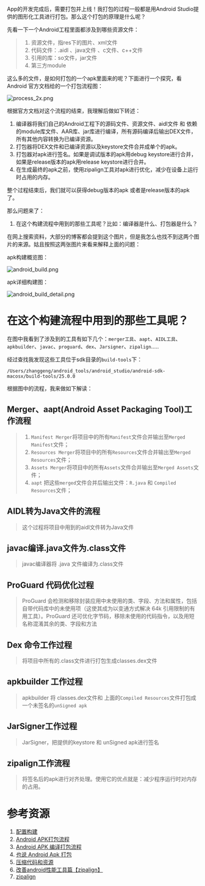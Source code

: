App的开发完成后，需要打包并上线！我打包的过程一般都是用Android Studio提供的图形化工具进行打包。那么这个打包的原理是什么呢？

先看一下一个Android工程里面都涉及到哪些资源文件：

> 1. 资源文件，指res下的图片、xml文件
> 2. 代码文件：.aidl 、java文件 、c文件、c++文件
> 3. 引用的库：so文件，jar文件
> 4. 第三方module

这么多的文件，是如何打包的一个apk里面来的呢？下面进行一个探究，看Android 官方文档给的一个打包流程图：

![process_2x.png](https://github.com/SOFTPOWER1991/note/blob/master/raw/build-process_2x.png)

根据官方文档对这个流程的结束，我理解后做如下转述：

1. 编译器将我们自己的Android工程下的源码文件、资源文件、aidl文件 和 依赖的module库文件、AAR库、jar库进行编译，所有源码编译后输出DEX文件，所有其他内容转换为已编译资源。
2. 打包器将DEX文件和已编译资源以及keystore文件合并成单个的apk。
3. 打包器对apk进行签名。如果是调试版本的apk用debug keystore进行合并，如果是release版本的apk用release keystore进行合并。
4. 在生成最终的apk之前，使用zipalign工具对apk进行优化，减少在设备上运行时占用的内存。

整个过程结束后，我们就可以获得debug版本的apk 或者是release版本的apk了。

那么问题来了：

1. 在这个构建流程中用到的那些工具呢？比如：编译器是什么、打包器是什么？

在网上搜索资料，大部分的博客都会提到这个图片，但是我怎么也找不到这两个图片的来源。姑且按照这两张图片来看来解释上面的问题：

apk构建概览图：

![android_build.png](https://github.com/SOFTPOWER1991/note/blob/master/raw/android_build.png)

apk详细构建图：

![android_build_detail.png](https://github.com/SOFTPOWER1991/note/blob/master/raw/android_build_detail.png)

# 在这个构建流程中用到的那些工具呢？

在图中我看到了涉及到的工具有如下几个：`merger工具`、`aapt`、`AIDL工具`、`apkbuilder`、`javac`、`proguard`、`dex`、`Jarsigner`、`zipalign`.....

经过查找我发现这些工具位于sdk目录的`build-tools`下：

```
/Users/zhanggeng/android_tools/android_studio/android-sdk-macosx/build-tools/25.0.0
```

根据图中的流程，我来做如下解读：

## Merger、aapt(Android Asset Packaging Tool)工作流程

> 1. `Manifest Merger`将项目中的所有`Manifest`文件合并输出至`Merged Manifest`文件；
> 2. `Resources Merger`将项目中的所有`Resources`文件合并输出至`Merged Resources`文件；
> 3. `Assets Merger`将项目中的所有`Assets`文件合并输出至`Merged Assets`文件；
> 4. `aapt` 把这些`merged`文件合并后输出文件：`R.java` 和 `Compiled Resources`文件；

## AIDL转为Java文件的流程

> 这个过程将项目中用到的aidl文件转为Java文件

## javac编译.java文件为.class文件

> javac编译器将 .java 文件编译为.class文件

## ProGuard 代码优化过程

> ProGuard 会检测和移除封装应用中未使用的类、字段、方法和属性，包括自带代码库中的未使用项（这使其成为以变通方式解决 64k 引用限制的有用工具）。ProGuard 还可优化字节码，移除未使用的代码指令，以及用短名称混淆其余的类、字段和方法

## Dex 命令工作过程

> 将项目中所有的.class文件进行打包生成classes.dex文件

## apkbuilder 工作过程

> apkbuilder 将 classes.dex文件和 上面的`Compiled Resources`文件打包成一个未签名的`unSigned apk`

## JarSigner工作过程

> JarSigner，把提供的keystore 和 unSigned apk进行签名

## zipalign工作流程

> 将签名后的apk进行对齐处理。使用它的优点就是：减少程序运行时对内存的占用。


# 参考资源

1. [配置构建](https://developer.android.com/studio/build/index.html?hl=zh-cn#build-config)
2. [Android APK打包流程](http://shinelw.com/2016/04/27/android-make-apk/)
3. [Android APK 编译打包流程](https://segmentfault.com/a/1190000008071324)
4. [也说 Android Apk 打包](http://leenjewel.github.io/blog/2015/12/02/ye-shuo-android-apk-da-bao/)
5. [压缩代码和资源](https://developer.android.com/studio/build/shrink-code.html?hl=zh-cn)
6. [改善android性能工具篇【zipalign】](http://blog.csdn.net/zhixiang2010/article/details/17463095)
7. [zipalign](https://developer.android.com/studio/command-line/zipalign.html)



